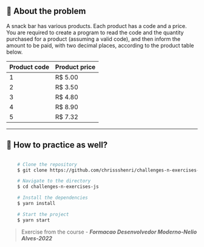 ## 👀 About the problem

A snack bar has various products. Each product has a code and a price. You are required to create a program to read the code and the quantity purchased for a product (assuming a valid code), and then inform the amount to be paid, with two decimal places, according to the product table below.

| Product code | Product price |
| --- | --- |
| 1 | R$ 5.00 |
| 2 | R$ 3.50 |
| 3 | R$ 4.80 |
| 4 | R$ 8.90 |
| 5 | R$ 7.32 |


---

## 📁 How to practice as well?

```bash

    # Clone the repository
    $ git clone https://github.com/chrissshenri/challenges-n-exercises-js.git

    # Navigate to the directory
    $ cd challenges-n-exercises-js

    # Install the dependencies
    $ yarn install

    # Start the project
    $ yarn start

```

> 
> Exercise from the course - ***Formacao Desenvolvedor Moderno-Nelio Alves-2022***

